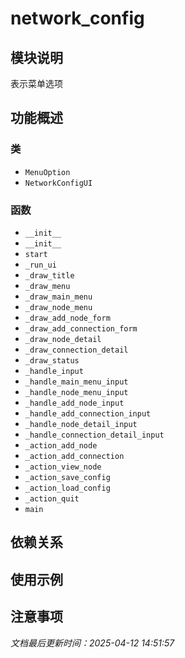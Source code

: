 # network_config

## 模块说明
表示菜单选项

## 功能概述

### 类

- `MenuOption`
- `NetworkConfigUI`

### 函数

- `__init__`
- `__init__`
- `start`
- `_run_ui`
- `_draw_title`
- `_draw_menu`
- `_draw_main_menu`
- `_draw_node_menu`
- `_draw_add_node_form`
- `_draw_add_connection_form`
- `_draw_node_detail`
- `_draw_connection_detail`
- `_draw_status`
- `_handle_input`
- `_handle_main_menu_input`
- `_handle_node_menu_input`
- `_handle_add_node_input`
- `_handle_add_connection_input`
- `_handle_node_detail_input`
- `_handle_connection_detail_input`
- `_action_add_node`
- `_action_add_connection`
- `_action_view_node`
- `_action_save_config`
- `_action_load_config`
- `_action_quit`
- `main`

## 依赖关系

## 使用示例

## 注意事项

*文档最后更新时间：2025-04-12 14:51:57*